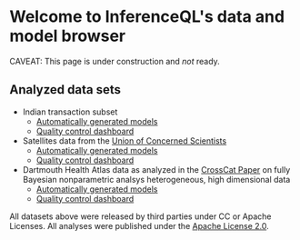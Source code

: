 # Welcome to InferenceQL's data and model browser

CAVEAT: This page is under construction and *not* ready.

## Analyzed data sets
* Indian transaction subset
    * [Automatically generated models](https://github.com/InferenceQL/inferenceql.analyses/tree/public/analyses/indian_transactions)
    * [Quality control dashboard](https://InferenceQL.github.io/inferenceql.analyses/html-pages/indian_transactions/qc-dashboard.html)
* Satellites data from the [Union of Concerned Scientists](https://www.ucsusa.org/) 
    * [Automatically generated models](https://github.com/InferenceQL/inferenceql.analyses/tree/public/analyses/Satellites)
    * [Quality control dashboard](https://InferenceQL.github.io/inferenceql.analyses/html-pages/Satellites/qc-dashboard.html)
* Dartmouth Health Atlas data as analyzed in the [CrossCat Paper](https://jmlr.org/papers/volume17/11-392/11-392.pdf) on fully Bayesian nonparametric analsys heterogeneous, high dimensional data
    * [Automatically generated models](https://github.com/InferenceQL/inferenceql.analyses/tree/public/analyses/dha)
    * [Quality control dashboard](https://InferenceQL.github.io/inferenceql.analyses/html-pages/dha/qc-dashboard.html)

All datasets above were released by third parties under CC or Apache Licenses. All analyses were published under the [Apache License 2.0](https://www.apache.org/licenses/LICENSE-2.0).
